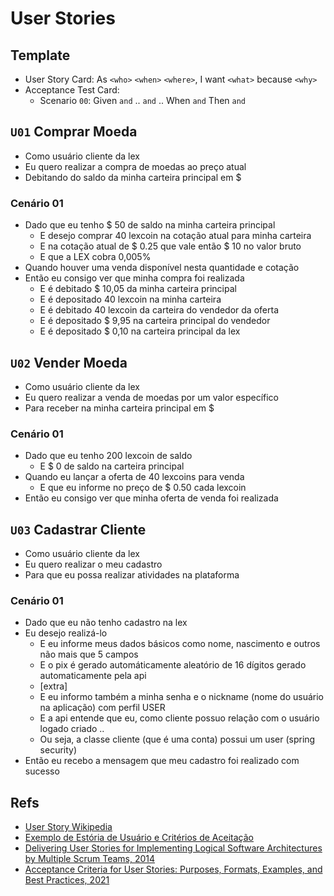 # User Stories

## Template
- User Story Card: As `<who>` `<when>` `<where>`, I want `<what>` because `<why>` 
- Acceptance Test Card: 
  - Scenario `00`: Given `and` .. `and` .. When `and` Then `and`

## `U01` Comprar Moeda
- Como usuário cliente da lex
- Eu quero realizar a compra de moedas ao preço atual
- Debitando do saldo da minha carteira principal em $

### Cenário 01
- Dado que eu tenho $ 50 de saldo na minha carteira principal
  - E desejo comprar 40 lexcoin na cotação atual para minha carteira
  - E na cotação atual de $ 0.25 que vale então $ 10 no valor bruto
  - E que a LEX cobra 0,005%
- Quando houver uma venda disponível nesta quantidade e cotação
- Então eu consigo ver que minha compra foi realizada
  - E é debitado $ 10,05 da minha carteira principal
  - E é depositado 40 lexcoin na minha carteira
  - E é debitado 40 lexcoin da carteira do vendedor da oferta 
  - E é depositado $ 9,95 na carteira principal do vendedor
  - E é depositado $ 0,10 na carteira principal da lex

## `U02` Vender Moeda
- Como usuário cliente da lex
- Eu quero realizar a venda de moedas por um valor específico
- Para receber na minha carteira principal em $

### Cenário 01
- Dado que eu tenho 200 lexcoin de saldo 
  - E $ 0 de saldo na carteira principal
- Quando eu lançar a oferta de 40 lexcoins para venda 
  - E que eu informe no preço de $ 0.50 cada lexcoin
- Então eu consigo ver que minha oferta de venda foi realizada

## `U03` Cadastrar Cliente 
- Como usuário cliente da lex
- Eu quero realizar o meu cadastro
- Para que eu possa realizar atividades na plataforma

### Cenário 01
- Dado que eu não tenho cadastro na lex
- Eu desejo realizá-lo 
  - E eu informe meus dados básicos como nome, nascimento e outros não mais que 5 campos
  - E o pix é gerado automáticamente aleatório de 16 dígitos gerado automaticamente pela api
  - [extra]
  - E eu informo também a minha senha e o nickname (nome do usuário na aplicação) com perfil USER
  - E a api entende que eu, como cliente possuo relação com o usuário logado criado .. 
  - Ou seja, a classe cliente (que é uma conta) possui um user (spring security)
- Então eu recebo a mensagem que meu cadastro foi realizado com sucesso

## Refs
- [User Story Wikipedia](https://en.wikipedia.org/wiki/User_story)
- [Exemplo de Estória de Usuário e Critérios de Aceitação](https://www.researchgate.net/figure/Figura-2-Exemplo-de-historia-de-usuario_fig2_228842194)
- [Delivering User Stories for Implementing Logical Software Architectures by Multiple Scrum Teams, 2014](https://sci-hub.se/10.1007/978-3-319-09150-1_55)
- [Acceptance Criteria for User Stories: Purposes, Formats, Examples, and Best Practices, 2021](https://www.altexsoft.com/blog/business/acceptance-criteria-purposes-formats-and-best-practices/)
